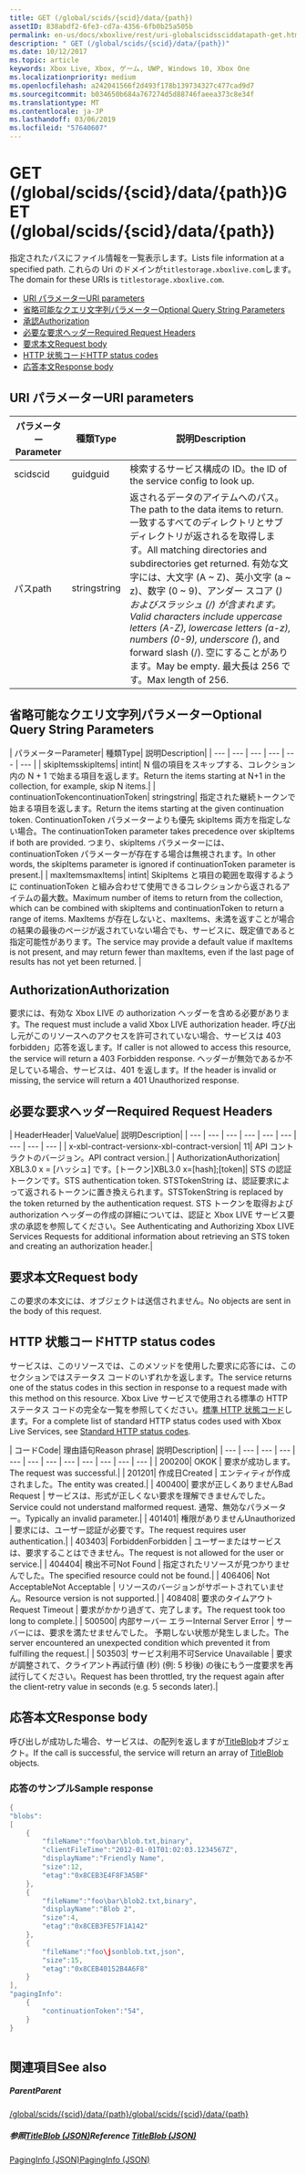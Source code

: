 ```yaml
---
title: GET (/global/scids/{scid}/data/{path})
assetID: 838abdf2-6fe3-cd7a-4356-6fb0b25a505b
permalink: en-us/docs/xboxlive/rest/uri-globalscidssciddatapath-get.html
description: " GET (/global/scids/{scid}/data/{path})"
ms.date: 10/12/2017
ms.topic: article
keywords: Xbox Live, Xbox, ゲーム, UWP, Windows 10, Xbox One
ms.localizationpriority: medium
ms.openlocfilehash: a242041566f2d493f178b139734327c477cad9d7
ms.sourcegitcommit: b034650b684a767274d5d88746faeea373c8e34f
ms.translationtype: MT
ms.contentlocale: ja-JP
ms.lasthandoff: 03/06/2019
ms.locfileid: "57640607"
---
```

# <a name="get-globalscidssciddatapath"></a><span data-ttu-id="a4abe-104">GET (/global/scids/{scid}/data/{path})</span><span class="sxs-lookup"><span data-stu-id="a4abe-104">GET (/global/scids/{scid}/data/{path})</span></span>
<span data-ttu-id="a4abe-105">指定されたパスにファイル情報を一覧表示します。</span><span class="sxs-lookup"><span data-stu-id="a4abe-105">Lists file information at a specified path.</span></span> <span data-ttu-id="a4abe-106">これらの Uri のドメインが`titlestorage.xboxlive.com`します。</span><span class="sxs-lookup"><span data-stu-id="a4abe-106">The domain for these URIs is `titlestorage.xboxlive.com`.</span></span>
 
  * [<span data-ttu-id="a4abe-107">URI パラメーター</span><span class="sxs-lookup"><span data-stu-id="a4abe-107">URI parameters</span></span>](#ID4EX)
  * [<span data-ttu-id="a4abe-108">省略可能なクエリ文字列パラメーター</span><span class="sxs-lookup"><span data-stu-id="a4abe-108">Optional Query String Parameters</span></span>](#ID4ECB)
  * [<span data-ttu-id="a4abe-109">承認</span><span class="sxs-lookup"><span data-stu-id="a4abe-109">Authorization</span></span>](#ID4EWC)
  * [<span data-ttu-id="a4abe-110">必要な要求ヘッダー</span><span class="sxs-lookup"><span data-stu-id="a4abe-110">Required Request Headers</span></span>](#ID4EDD)
  * [<span data-ttu-id="a4abe-111">要求本文</span><span class="sxs-lookup"><span data-stu-id="a4abe-111">Request body</span></span>](#ID4EME)
  * [<span data-ttu-id="a4abe-112">HTTP 状態コード</span><span class="sxs-lookup"><span data-stu-id="a4abe-112">HTTP status codes</span></span>](#ID4EZE)
  * [<span data-ttu-id="a4abe-113">応答本文</span><span class="sxs-lookup"><span data-stu-id="a4abe-113">Response body</span></span>](#ID4EMCAC)
 
<a id="ID4EX"></a>

 
## <a name="uri-parameters"></a><span data-ttu-id="a4abe-114">URI パラメーター</span><span class="sxs-lookup"><span data-stu-id="a4abe-114">URI parameters</span></span>
 
| <span data-ttu-id="a4abe-115">パラメーター</span><span class="sxs-lookup"><span data-stu-id="a4abe-115">Parameter</span></span>| <span data-ttu-id="a4abe-116">種類</span><span class="sxs-lookup"><span data-stu-id="a4abe-116">Type</span></span>| <span data-ttu-id="a4abe-117">説明</span><span class="sxs-lookup"><span data-stu-id="a4abe-117">Description</span></span>| 
| --- | --- | --- | 
| <span data-ttu-id="a4abe-118">scid</span><span class="sxs-lookup"><span data-stu-id="a4abe-118">scid</span></span>| <span data-ttu-id="a4abe-119">guid</span><span class="sxs-lookup"><span data-stu-id="a4abe-119">guid</span></span>| <span data-ttu-id="a4abe-120">検索するサービス構成の ID。</span><span class="sxs-lookup"><span data-stu-id="a4abe-120">the ID of the service config to look up.</span></span>| 
| <span data-ttu-id="a4abe-121">パス</span><span class="sxs-lookup"><span data-stu-id="a4abe-121">path</span></span>| <span data-ttu-id="a4abe-122">string</span><span class="sxs-lookup"><span data-stu-id="a4abe-122">string</span></span>| <span data-ttu-id="a4abe-123">返されるデータのアイテムへのパス。</span><span class="sxs-lookup"><span data-stu-id="a4abe-123">The path to the data items to return.</span></span> <span data-ttu-id="a4abe-124">一致するすべてのディレクトリとサブディレクトリが返されるを取得します。</span><span class="sxs-lookup"><span data-stu-id="a4abe-124">All matching directories and subdirectories get returned.</span></span> <span data-ttu-id="a4abe-125">有効な文字には、大文字 (A ~ Z)、英小文字 (a ~ z)、数字 (0 ~ 9)、アンダー スコア (_) およびスラッシュ (/) が含まれます。</span><span class="sxs-lookup"><span data-stu-id="a4abe-125">Valid characters include uppercase letters (A-Z), lowercase letters (a-z), numbers (0-9), underscore (_), and forward slash (/).</span></span> <span data-ttu-id="a4abe-126">空にすることがあります。</span><span class="sxs-lookup"><span data-stu-id="a4abe-126">May be empty.</span></span> <span data-ttu-id="a4abe-127">最大長は 256 です。</span><span class="sxs-lookup"><span data-stu-id="a4abe-127">Max length of 256.</span></span>| 
  
<a id="ID4ECB"></a>

 
## <a name="optional-query-string-parameters"></a><span data-ttu-id="a4abe-128">省略可能なクエリ文字列パラメーター</span><span class="sxs-lookup"><span data-stu-id="a4abe-128">Optional Query String Parameters</span></span> 
 
| <span data-ttu-id="a4abe-129">パラメーター</span><span class="sxs-lookup"><span data-stu-id="a4abe-129">Parameter</span></span>| <span data-ttu-id="a4abe-130">種類</span><span class="sxs-lookup"><span data-stu-id="a4abe-130">Type</span></span>| <span data-ttu-id="a4abe-131">説明</span><span class="sxs-lookup"><span data-stu-id="a4abe-131">Description</span></span>| 
| --- | --- | --- | --- | --- | --- | 
| <span data-ttu-id="a4abe-132">skipItems</span><span class="sxs-lookup"><span data-stu-id="a4abe-132">skipItems</span></span>| <span data-ttu-id="a4abe-133">int</span><span class="sxs-lookup"><span data-stu-id="a4abe-133">int</span></span>| <span data-ttu-id="a4abe-134">N 個の項目をスキップする、コレクション内の N + 1 で始まる項目を返します。</span><span class="sxs-lookup"><span data-stu-id="a4abe-134">Return the items starting at N+1 in the collection, for example, skip N items.</span></span>| 
| <span data-ttu-id="a4abe-135">continuationToken</span><span class="sxs-lookup"><span data-stu-id="a4abe-135">continuationToken</span></span>| <span data-ttu-id="a4abe-136">string</span><span class="sxs-lookup"><span data-stu-id="a4abe-136">string</span></span>| <span data-ttu-id="a4abe-137">指定された継続トークンで始まる項目を返します。</span><span class="sxs-lookup"><span data-stu-id="a4abe-137">Return the items starting at the given continuation token.</span></span> <span data-ttu-id="a4abe-138">ContinuationToken パラメーターよりも優先 skipItems 両方を指定しない場合。</span><span class="sxs-lookup"><span data-stu-id="a4abe-138">The continuationToken parameter takes precedence over skipItems if both are provided.</span></span> <span data-ttu-id="a4abe-139">つまり、skipItems パラメーターには、continuationToken パラメーターが存在する場合は無視されます。</span><span class="sxs-lookup"><span data-stu-id="a4abe-139">In other words, the skipItems parameter is ignored if continuationToken parameter is present.</span></span>| 
| <span data-ttu-id="a4abe-140">maxItems</span><span class="sxs-lookup"><span data-stu-id="a4abe-140">maxItems</span></span>| <span data-ttu-id="a4abe-141">int</span><span class="sxs-lookup"><span data-stu-id="a4abe-141">int</span></span>| <span data-ttu-id="a4abe-142">SkipItems と項目の範囲を取得するように continuationToken と組み合わせて使用できるコレクションから返されるアイテムの最大数。</span><span class="sxs-lookup"><span data-stu-id="a4abe-142">Maximum number of items to return from the collection, which can be combined with skipItems and continuationToken to return a range of items.</span></span> <span data-ttu-id="a4abe-143">MaxItems が存在しないと、maxItems、未満を返すことが場合の結果の最後のページが返されていない場合でも、サービスに、既定値であると指定可能性があります。</span><span class="sxs-lookup"><span data-stu-id="a4abe-143">The service may provide a default value if maxItems is not present, and may return fewer than maxItems, even if the last page of results has not yet been returned.</span></span> | 
  
<a id="ID4EWC"></a>

 
## <a name="authorization"></a><span data-ttu-id="a4abe-144">Authorization</span><span class="sxs-lookup"><span data-stu-id="a4abe-144">Authorization</span></span> 
 
<span data-ttu-id="a4abe-145">要求には、有効な Xbox LIVE の authorization ヘッダーを含める必要があります。</span><span class="sxs-lookup"><span data-stu-id="a4abe-145">The request must include a valid Xbox LIVE authorization header.</span></span> <span data-ttu-id="a4abe-146">呼び出し元がこのリソースへのアクセスを許可されていない場合、サービスは 403 forbidden」応答を返します。</span><span class="sxs-lookup"><span data-stu-id="a4abe-146">If caller is not allowed to access this resource, the service will return a 403 Forbidden response.</span></span> <span data-ttu-id="a4abe-147">ヘッダーが無効であるか不足している場合、サービスは、401 を返します。</span><span class="sxs-lookup"><span data-stu-id="a4abe-147">If the header is invalid or missing, the service will return a 401 Unauthorized response.</span></span> 
  
<a id="ID4EDD"></a>

 
## <a name="required-request-headers"></a><span data-ttu-id="a4abe-148">必要な要求ヘッダー</span><span class="sxs-lookup"><span data-stu-id="a4abe-148">Required Request Headers</span></span>
 
| <span data-ttu-id="a4abe-149">Header</span><span class="sxs-lookup"><span data-stu-id="a4abe-149">Header</span></span>| <span data-ttu-id="a4abe-150">Value</span><span class="sxs-lookup"><span data-stu-id="a4abe-150">Value</span></span>| <span data-ttu-id="a4abe-151">説明</span><span class="sxs-lookup"><span data-stu-id="a4abe-151">Description</span></span>| 
| --- | --- | --- | --- | --- | --- | --- | --- | --- | 
| <span data-ttu-id="a4abe-152">x-xbl-contract-version</span><span class="sxs-lookup"><span data-stu-id="a4abe-152">x-xbl-contract-version</span></span>| <span data-ttu-id="a4abe-153">1</span><span class="sxs-lookup"><span data-stu-id="a4abe-153">1</span></span>| <span data-ttu-id="a4abe-154">API コントラクトのバージョン。</span><span class="sxs-lookup"><span data-stu-id="a4abe-154">API contract version.</span></span>| 
| <span data-ttu-id="a4abe-155">Authorization</span><span class="sxs-lookup"><span data-stu-id="a4abe-155">Authorization</span></span>| <span data-ttu-id="a4abe-156">XBL3.0 x = [ハッシュ] です。[トークン]</span><span class="sxs-lookup"><span data-stu-id="a4abe-156">XBL3.0 x=[hash];[token]</span></span>| <span data-ttu-id="a4abe-157">STS の認証トークンです。</span><span class="sxs-lookup"><span data-stu-id="a4abe-157">STS authentication token.</span></span> <span data-ttu-id="a4abe-158">STSTokenString は、認証要求によって返されるトークンに置き換えられます。</span><span class="sxs-lookup"><span data-stu-id="a4abe-158">STSTokenString is replaced by the token returned by the authentication request.</span></span> <span data-ttu-id="a4abe-159">STS トークンを取得および authorization ヘッダーの作成の詳細については、認証と Xbox LIVE サービス要求の承認を参照してください。</span><span class="sxs-lookup"><span data-stu-id="a4abe-159">See Authenticating and Authorizing Xbox LIVE Services Requests for additional information about retrieving an STS token and creating an authorization header.</span></span>| 
  
<a id="ID4EME"></a>

 
## <a name="request-body"></a><span data-ttu-id="a4abe-160">要求本文</span><span class="sxs-lookup"><span data-stu-id="a4abe-160">Request body</span></span> 
 
<span data-ttu-id="a4abe-161">この要求の本文には、オブジェクトは送信されません。</span><span class="sxs-lookup"><span data-stu-id="a4abe-161">No objects are sent in the body of this request.</span></span>
  
<a id="ID4EZE"></a>

 
## <a name="http-status-codes"></a><span data-ttu-id="a4abe-162">HTTP 状態コード</span><span class="sxs-lookup"><span data-stu-id="a4abe-162">HTTP status codes</span></span> 
 
<span data-ttu-id="a4abe-163">サービスは、このリソースでは、このメソッドを使用した要求に応答には、このセクションではステータス コードのいずれかを返します。</span><span class="sxs-lookup"><span data-stu-id="a4abe-163">The service returns one of the status codes in this section in response to a request made with this method on this resource.</span></span> <span data-ttu-id="a4abe-164">Xbox Live サービスで使用される標準の HTTP ステータス コードの完全な一覧を参照してください。[標準 HTTP 状態コード](../../additional/httpstatuscodes.md)します。</span><span class="sxs-lookup"><span data-stu-id="a4abe-164">For a complete list of standard HTTP status codes used with Xbox Live Services, see [Standard HTTP status codes](../../additional/httpstatuscodes.md).</span></span>
 
| <span data-ttu-id="a4abe-165">コード</span><span class="sxs-lookup"><span data-stu-id="a4abe-165">Code</span></span>| <span data-ttu-id="a4abe-166">理由語句</span><span class="sxs-lookup"><span data-stu-id="a4abe-166">Reason phrase</span></span>| <span data-ttu-id="a4abe-167">説明</span><span class="sxs-lookup"><span data-stu-id="a4abe-167">Description</span></span>| 
| --- | --- | --- | --- | --- | --- | --- | --- | --- | --- | --- | --- | 
| <span data-ttu-id="a4abe-168">200</span><span class="sxs-lookup"><span data-stu-id="a4abe-168">200</span></span>| <span data-ttu-id="a4abe-169">OK</span><span class="sxs-lookup"><span data-stu-id="a4abe-169">OK</span></span> | <span data-ttu-id="a4abe-170">要求が成功します。</span><span class="sxs-lookup"><span data-stu-id="a4abe-170">The request was successful.</span></span>| 
| <span data-ttu-id="a4abe-171">201</span><span class="sxs-lookup"><span data-stu-id="a4abe-171">201</span></span>| <span data-ttu-id="a4abe-172">作成日</span><span class="sxs-lookup"><span data-stu-id="a4abe-172">Created</span></span> | <span data-ttu-id="a4abe-173">エンティティが作成されました。</span><span class="sxs-lookup"><span data-stu-id="a4abe-173">The entity was created.</span></span>| 
| <span data-ttu-id="a4abe-174">400</span><span class="sxs-lookup"><span data-stu-id="a4abe-174">400</span></span>| <span data-ttu-id="a4abe-175">要求が正しくありません</span><span class="sxs-lookup"><span data-stu-id="a4abe-175">Bad Request</span></span> | <span data-ttu-id="a4abe-176">サービスは、形式が正しくない要求を理解できませんでした。</span><span class="sxs-lookup"><span data-stu-id="a4abe-176">Service could not understand malformed request.</span></span> <span data-ttu-id="a4abe-177">通常、無効なパラメーター。</span><span class="sxs-lookup"><span data-stu-id="a4abe-177">Typically an invalid parameter.</span></span>| 
| <span data-ttu-id="a4abe-178">401</span><span class="sxs-lookup"><span data-stu-id="a4abe-178">401</span></span>| <span data-ttu-id="a4abe-179">権限がありません</span><span class="sxs-lookup"><span data-stu-id="a4abe-179">Unauthorized</span></span> | <span data-ttu-id="a4abe-180">要求には、ユーザー認証が必要です。</span><span class="sxs-lookup"><span data-stu-id="a4abe-180">The request requires user authentication.</span></span>| 
| <span data-ttu-id="a4abe-181">403</span><span class="sxs-lookup"><span data-stu-id="a4abe-181">403</span></span>| <span data-ttu-id="a4abe-182">Forbidden</span><span class="sxs-lookup"><span data-stu-id="a4abe-182">Forbidden</span></span> | <span data-ttu-id="a4abe-183">ユーザーまたはサービスは、要求することはできません。</span><span class="sxs-lookup"><span data-stu-id="a4abe-183">The request is not allowed for the user or service.</span></span>| 
| <span data-ttu-id="a4abe-184">404</span><span class="sxs-lookup"><span data-stu-id="a4abe-184">404</span></span>| <span data-ttu-id="a4abe-185">検出不可</span><span class="sxs-lookup"><span data-stu-id="a4abe-185">Not Found</span></span> | <span data-ttu-id="a4abe-186">指定されたリソースが見つかりませんでした。</span><span class="sxs-lookup"><span data-stu-id="a4abe-186">The specified resource could not be found.</span></span>| 
| <span data-ttu-id="a4abe-187">406</span><span class="sxs-lookup"><span data-stu-id="a4abe-187">406</span></span>| <span data-ttu-id="a4abe-188">Not Acceptable</span><span class="sxs-lookup"><span data-stu-id="a4abe-188">Not Acceptable</span></span> | <span data-ttu-id="a4abe-189">リソースのバージョンがサポートされていません。</span><span class="sxs-lookup"><span data-stu-id="a4abe-189">Resource version is not supported.</span></span>| 
| <span data-ttu-id="a4abe-190">408</span><span class="sxs-lookup"><span data-stu-id="a4abe-190">408</span></span>| <span data-ttu-id="a4abe-191">要求のタイムアウト</span><span class="sxs-lookup"><span data-stu-id="a4abe-191">Request Timeout</span></span> | <span data-ttu-id="a4abe-192">要求がかかり過ぎて、完了します。</span><span class="sxs-lookup"><span data-stu-id="a4abe-192">The request took too long to complete.</span></span>| 
| <span data-ttu-id="a4abe-193">500</span><span class="sxs-lookup"><span data-stu-id="a4abe-193">500</span></span>| <span data-ttu-id="a4abe-194">内部サーバー エラー</span><span class="sxs-lookup"><span data-stu-id="a4abe-194">Internal Server Error</span></span> | <span data-ttu-id="a4abe-195">サーバーには、要求を満たせませんでした。 予期しない状態が発生しました。</span><span class="sxs-lookup"><span data-stu-id="a4abe-195">The server encountered an unexpected condition which prevented it from fulfilling the request.</span></span>| 
| <span data-ttu-id="a4abe-196">503</span><span class="sxs-lookup"><span data-stu-id="a4abe-196">503</span></span>| <span data-ttu-id="a4abe-197">サービス利用不可</span><span class="sxs-lookup"><span data-stu-id="a4abe-197">Service Unavailable</span></span> | <span data-ttu-id="a4abe-198">要求が調整されて、クライアント再試行値 (秒) (例: 5 秒後) の後にもう一度要求を再試行してください。</span><span class="sxs-lookup"><span data-stu-id="a4abe-198">Request has been throttled, try the request again after the client-retry value in seconds (e.g. 5 seconds later).</span></span>| 
  
<a id="ID4EMCAC"></a>

 
## <a name="response-body"></a><span data-ttu-id="a4abe-199">応答本文</span><span class="sxs-lookup"><span data-stu-id="a4abe-199">Response body</span></span>
 
<span data-ttu-id="a4abe-200">呼び出しが成功した場合、サービスは、の配列を返しますが[TitleBlob](../../json/json-titleblob.md)オブジェクト。</span><span class="sxs-lookup"><span data-stu-id="a4abe-200">If the call is successful, the service will return an array of [TitleBlob](../../json/json-titleblob.md) objects.</span></span> 
 
<a id="ID4E1CAC"></a>

 
### <a name="sample-response"></a><span data-ttu-id="a4abe-201">応答のサンプル</span><span class="sxs-lookup"><span data-stu-id="a4abe-201">Sample response</span></span>
 

```cpp
{
"blobs":
[
    {
        "fileName":"foo\bar\blob.txt,binary",
        "clientFileTime":"2012-01-01T01:02:03.1234567Z",
        "displayName":"Friendly Name",
        "size":12,
        "etag":"0x8CEB3E4F8F3A5BF"
    },
    {
        "fileName":"foo\bar\blob2.txt,binary",
        "displayName":"Blob 2",
        "size":4,
        "etag":"0x8CEB3FE57F1A142"
    },
    {
        "fileName":"foo\jsonblob.txt,json",
        "size":15,
        "etag":"0x8CEB40152B4A6F8"
    }
],
"pagingInfo":
    {
        "continuationToken":"54",
    }
}
         
```

   
<a id="ID4EGDAC"></a>

 
## <a name="see-also"></a><span data-ttu-id="a4abe-202">関連項目</span><span class="sxs-lookup"><span data-stu-id="a4abe-202">See also</span></span>
 
<a id="ID4EIDAC"></a>

 
##### <a name="parent"></a><span data-ttu-id="a4abe-203">Parent</span><span class="sxs-lookup"><span data-stu-id="a4abe-203">Parent</span></span>  

[<span data-ttu-id="a4abe-204">/global/scids/{scid}/data/{path}</span><span class="sxs-lookup"><span data-stu-id="a4abe-204">/global/scids/{scid}/data/{path}</span></span>](uri-globalscidssciddatapath.md)

  
<a id="ID4EUDAC"></a>

 
##### <a name="reference--titleblob-jsonjsonjson-titleblobmd"></a><span data-ttu-id="a4abe-205">参照[TitleBlob (JSON)](../../json/json-titleblob.md)</span><span class="sxs-lookup"><span data-stu-id="a4abe-205">Reference  [TitleBlob (JSON)](../../json/json-titleblob.md)</span></span>

 [<span data-ttu-id="a4abe-206">PagingInfo (JSON)</span><span class="sxs-lookup"><span data-stu-id="a4abe-206">PagingInfo (JSON)</span></span>](../../json/json-paginginfo.md)

   
